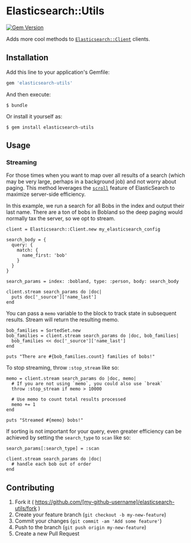 # Elasticsearch::Utils

[![Gem Version](https://badge.fury.io/rb/elasticsearch-utils.svg)](http://badge.fury.io/rb/elasticsearch-utils)

Adds more cool methods to [`Elasticsearch::Client`](https://github.com/elasticsearch/elasticsearch-ruby) clients.

## Installation

Add this line to your application's Gemfile:

```ruby
gem 'elasticsearch-utils'
```

And then execute:

    $ bundle

Or install it yourself as:

    $ gem install elasticsearch-utils

## Usage

### Streaming

For those times when you want to map over all results of a search (which may be very large, perhaps in a background job) and not worry about paging. This method leverages the [`scroll`](http://www.elasticsearch.org/guide/en/elasticsearch/guide/current/scan-scroll.html) feature of ElasticSearch to maximize server-side efficiency.

In this example, we run a search for all Bobs in the index and output their last name. There are a ton of bobs in Bobland so the deep paging would normally tax the server, so we opt to stream.

```
client = Elasticsearch::Client.new my_elasticsearch_config

search_body = {
  query: {
    match: {
      name_first: 'bob'
    }
  }
}

search_params = index: :bobland, type: :person, body: search_body

client.stream search_params do |doc|
  puts doc['_source']['name_last']
end
```

You can pass a `memo` variable to the block to track state in subsequent results. Stream will return the resulting memo.

```
bob_families = SortedSet.new
bob_families = client.stream search_params do |doc, bob_families|
  bob_families << doc['_source']['name_last']
end

puts "There are #{bob_families.count} families of bobs!"
```

To stop streaming, throw `:stop_stream` like so:

```
memo = client.stream search_params do |doc, memo|
  # If you are not using `memo`, you could also use `break`
  throw :stop_stream if memo > 10000

  # Use memo to count total results processed
  memo += 1
end

puts "Streamed #{memo} bobs!"
```

If sorting is not important for your query, even greater efficiency can be achieved by setting the `search_type` to `scan` like so:

```
search_params[:search_type] = :scan

client.stream search_params do |doc|
  # handle each bob out of order
end
```

## Contributing

1. Fork it ( https://github.com/[my-github-username]/elasticsearch-utils/fork )
2. Create your feature branch (`git checkout -b my-new-feature`)
3. Commit your changes (`git commit -am 'Add some feature'`)
4. Push to the branch (`git push origin my-new-feature`)
5. Create a new Pull Request
